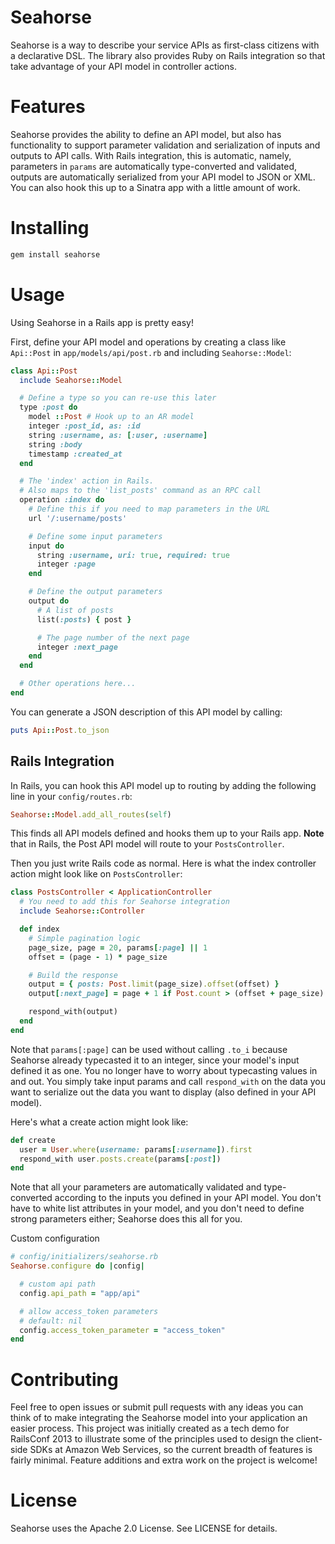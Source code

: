 # Seahorse

Seahorse is a way to describe your service APIs as first-class citizens with
a declarative DSL. The library also provides Ruby on Rails integration so that
take advantage of your API model in controller actions.

# Features

Seahorse provides the ability to define an API model, but also has functionality
to support parameter validation and serialization of inputs and outputs to API
calls. With Rails integration, this is automatic, namely, parameters in
`params` are automatically type-converted and validated, outputs are
automatically serialized from your API model to JSON or XML. You can also hook
this up to a Sinatra app with a little amount of work.

# Installing

```sh
gem install seahorse
```

# Usage

Using Seahorse in a Rails app is pretty easy!

First, define your API model and operations by creating a class like
`Api::Post` in `app/models/api/post.rb` and including `Seahorse::Model`:

```ruby
class Api::Post
  include Seahorse::Model

  # Define a type so you can re-use this later
  type :post do
    model ::Post # Hook up to an AR model
    integer :post_id, as: :id
    string :username, as: [:user, :username]
    string :body
    timestamp :created_at
  end

  # The 'index' action in Rails.
  # Also maps to the 'list_posts' command as an RPC call
  operation :index do
    # Define this if you need to map parameters in the URL
    url '/:username/posts'

    # Define some input parameters
    input do
      string :username, uri: true, required: true
      integer :page
    end

    # Define the output parameters
    output do
      # A list of posts
      list(:posts) { post }

      # The page number of the next page
      integer :next_page
    end
  end

  # Other operations here...
end
```

You can generate a JSON description of this API model by calling:

```ruby
puts Api::Post.to_json
```

## Rails Integration

In Rails, you can hook this API model up to routing by adding the following line
in your `config/routes.rb`:

```ruby
Seahorse::Model.add_all_routes(self)
```

This finds all API models defined and hooks them up to your Rails app.
**Note** that in Rails, the Post API model will route to your `PostsController`.

Then you just write Rails code as normal. Here is what the index controller
action might look like on `PostsController`:

```ruby
class PostsController < ApplicationController
  # You need to add this for Seahorse integration
  include Seahorse::Controller

  def index
    # Simple pagination logic
    page_size, page = 20, params[:page] || 1
    offset = (page - 1) * page_size

    # Build the response
    output = { posts: Post.limit(page_size).offset(offset) }
    output[:next_page] = page + 1 if Post.count > (offset + page_size)

    respond_with(output)
  end
end
```

Note that `params[:page]` can be used without calling `.to_i` because Seahorse
already typecasted it to an integer, since your model's input defined it as one.
You no longer have to worry about typecasting values in and out. You simply
take input params and call `respond_with` on the data you want to serialize
out the data you want to display (also defined in your API model).

Here's what a create action might look like:

```ruby
def create
  user = User.where(username: params[:username]).first
  respond_with user.posts.create(params[:post])
end
```

Note that all your parameters are automatically validated and type-converted
according to the inputs you defined in your API model. You don't have to white
list attributes in your model, and you don't need to define strong parameters
either; Seahorse does this all for you.

Custom configuration
```ruby
# config/initializers/seahorse.rb
Seahorse.configure do |config|

  # custom api path
  config.api_path = "app/api"

  # allow access_token parameters
  # default: nil
  config.access_token_parameter = "access_token"
end
```
# Contributing

Feel free to open issues or submit pull requests with any ideas you can think
of to make integrating the Seahorse model into your application an easier
process. This project was initially created as a tech demo for RailsConf 2013
to illustrate some of the principles used to design the client-side SDKs at
Amazon Web Services, so the current breadth of features is fairly minimal.
Feature additions and extra work on the project is welcome!

# License

Seahorse uses the Apache 2.0 License. See LICENSE for details.
